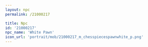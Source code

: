 ```yaml
---
layout: npc
permalink: /21000217

title: Npc
id: '21000217'
npc_name: 'White Pawn'
icon_url: 'portrait/mob/21000217_m_chesspiecespawnwhite_p.png'
---
```


